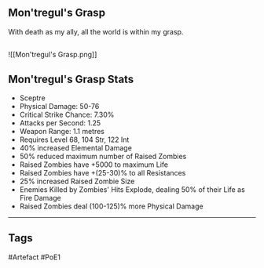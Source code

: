 ## Mon'tregul's Grasp
With death as my ally, all the world is within my grasp.
##
![[Mon'tregul's Grasp.png]]
## Mon'tregul's Grasp Stats
- Sceptre
- Physical Damage: 50-76
- Critical Strike Chance: 7.30%
- Attacks per Second: 1.25
- Weapon Range: 1.1 metres
- Requires Level 68, 104 Str, 122 Int
- 40% increased Elemental Damage
- 50% reduced maximum number of Raised Zombies
- Raised Zombies have +5000 to maximum Life
- Raised Zombies have +(25-30)% to all Resistances
- 25% increased Raised Zombie Size
- Enemies Killed by Zombies' Hits Explode, dealing 50% of their Life as Fire Damage
- Raised Zombies deal (100-125)% more Physical Damage


---
## Tags
#Artefact
#PoE1